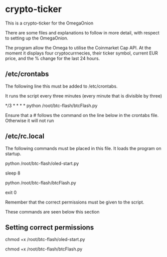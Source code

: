 # crypto-ticker

This is a crypto-ticker for the OmegaOnion

There are some files and explanations to follow in more detail, with respect to setting up the OmegaOnion. 

The program allow the Omega to utilise the Coinmarket Cap API. At the moment it displays four cryptocurrnecies, their ticker symbol, current EUR price, and the % change for the last 24 hours. 

## /etc/crontabs

The following line this must be added to /etc/crontabs. 

It runs the script every three minutes (every minute that is divisible by three)

*/3 * * * * python /root/btc-flash/btcFlash.py

Ensure that a # follows the command on the line below in the crontabs file. 
Otherwise it will not run

## /etc/rc.local 

The following commands must be placed in this file. It loads the program on startup. 

python /root/btc-flash/oled-start.py

sleep 8

python /root/btc-flash/btcFlash.py

exit 0

Remember that the correct permissions must be given to the script. 

These commands are seen below this section

## Setting correct permissions

chmod +x /root/btc-flash/oled-start.py

chmod +x /root/btc-flash/btcFlash.py